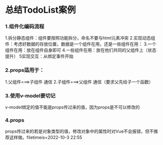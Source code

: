 # 总结TodoList案例
### 1.组件化编码流程
1.拆分静态组件：组件要按照功能拆分，命名不要与html元素冲突
2.实现动态组件：考虑好数据的存放位置，数据是一个组件在用，还是一些组件在用：
3.一个组件在用：放在组件自身即可
4.一些组件在用：放在他们共同的父组件上（状态提升）
5实现交互：从绑定事件开始
### 2.props适用于：
1.父组件===>子组件 通信
2.子组件===>父组件 通信（要求父先给子一个函数）
### 3.使用v-model要切记
v-model绑定的值不能是props传过来的值，因为props是不可以修改的
### 4.props
props传过来的若是对象类型的值，修改对象中的属性时对Vue不会报错，但不推荐这样做。filetimeis=2022-10-3 22:55